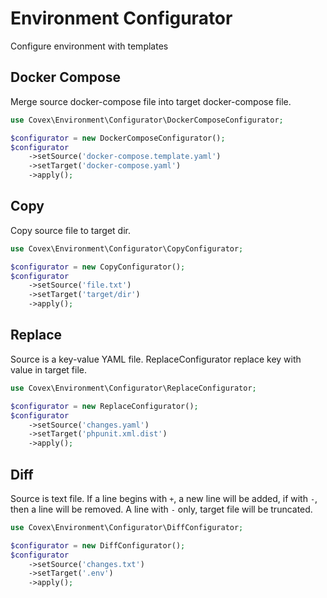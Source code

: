 Environment Configurator
===

Configure environment with templates

Docker Compose
---

Merge source docker-compose file into target docker-compose file.

```php
use Covex\Environment\Configurator\DockerComposeConfigurator;

$configurator = new DockerComposeConfigurator();
$configurator
    ->setSource('docker-compose.template.yaml')
    ->setTarget('docker-compose.yaml')
    ->apply();
```

Copy
---

Copy source file to target dir.

```php
use Covex\Environment\Configurator\CopyConfigurator;

$configurator = new CopyConfigurator();
$configurator
    ->setSource('file.txt')
    ->setTarget('target/dir')
    ->apply();
```

Replace
---

Source is a key-value YAML file. ReplaceConfigurator replace key with value in target file.

```php
use Covex\Environment\Configurator\ReplaceConfigurator;

$configurator = new ReplaceConfigurator();
$configurator
    ->setSource('changes.yaml')
    ->setTarget('phpunit.xml.dist')
    ->apply();
```

Diff
---

Source is text file. If a line begins with `+`, a new line will be added, if with `-`, then
a line will be removed. A line with `-` only, target file will be truncated.

```php
use Covex\Environment\Configurator\DiffConfigurator;

$configurator = new DiffConfigurator();
$configurator
    ->setSource('changes.txt')
    ->setTarget('.env')
    ->apply();
```
